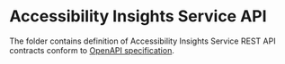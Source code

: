 <!--
Copyright (c) Microsoft Corporation. All rights reserved.
Licensed under the MIT License.
-->

# Accessibility Insights Service API

The folder contains definition of Accessibility Insights Service REST API contracts conform to [OpenAPI specification](https://swagger.io/specification/).
